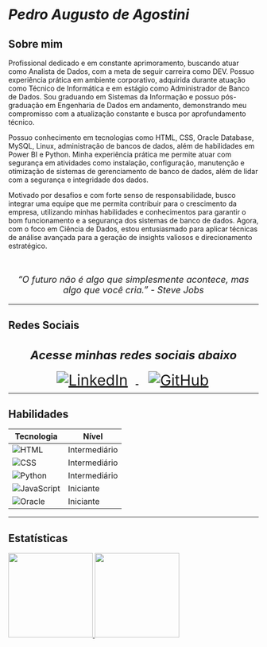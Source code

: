 <h1 style="font-style: italic">Pedro Augusto de Agostini</h1>

<h2>Sobre mim</h2>

<p>Profissional dedicado e em constante aprimoramento, buscando atuar como Analista de Dados, com a meta de seguir carreira como DEV. Possuo experiência prática em ambiente corporativo, adquirida durante atuação como Técnico de Informática e em estágio como Administrador de Banco de Dados. Sou graduando em Sistemas da Informação e possuo pós-graduação em Engenharia de Dados em andamento, demonstrando meu compromisso com a atualização constante e busca por aprofundamento técnico.</p>

<p>Possuo conhecimento em tecnologias como HTML, CSS, Oracle Database, MySQL, Linux, administração de bancos de dados, além de habilidades em Power BI e Python. Minha experiência prática me permite atuar com segurança em atividades como instalação, configuração, manutenção e otimização de sistemas de gerenciamento de banco de dados, além de lidar com a segurança e integridade dos dados.</p>

<p>Motivado por desafios e com forte senso de responsabilidade, busco integrar uma equipe que me permita contribuir para o crescimento da empresa, utilizando minhas habilidades e conhecimentos para garantir o bom funcionamento e a segurança dos sistemas de banco de dados. Agora, com o foco em Ciência de Dados, estou entusiasmado para aplicar técnicas de análise avançada para a geração de insights valiosos e direcionamento estratégico.</p>

<br>

<p style="font-size: 18px; font-style: italic; text-align: center">“O futuro não é algo que simplesmente acontece, mas algo que você cria.” - Steve Jobs</p>

---

<h2>Redes Sociais</h2>

<div style="text-align: center; font-size: 20px">
    <h3 style="font-style: italic;">Acesse minhas redes sociais abaixo</h3>
    <a href="https://www.linkedin.com/in/pedrodeagostini/" target="_blank">
        <img src="https://img.shields.io/badge/LinkedIn-blue?style=for-the-badge&logo=linkedin" alt="LinkedIn" style="transform: scale(1.5); margin:0 40px;">
    </a>
    <a href="https://github.com/PedroAgostini" target="_blank">
        <img src="https://img.shields.io/badge/GitHub-black?style=for-the-badge&logo=github" alt="GitHub" style="transform: scale(1.5); margin:0 40px;">
    </a>
</div>

---

<h2>Habilidades</h2>

<div style="align: center">
    <table>
        <thead>
            <tr>
                <th>Tecnologia</th>
                <th>Nível</th>
            </tr>
        </thead>
        <tbody>
            <tr>
                <td><img src="https://img.shields.io/badge/HTML-000?style=for-the-badge&logo=html5" alt="HTML"></td>
                <td>Intermediário</td>
            </tr>
            <tr>
                <td><img src="https://img.shields.io/badge/CSS-000?style=for-the-badge&logo=css3" alt="CSS"></td>
                <td>Intermediário</td>
            </tr>
            <tr>
                <td><img src="https://img.shields.io/badge/Python_Datascience-000?style=for-the-badge&logo=python" alt="Python"></td>
                <td>Intermediário</td>
            </tr>
            <tr>
                <td><img src="https://img.shields.io/badge/JavaScript-000?style=for-the-badge&logo=javascript" alt="JavaScript"></td>
                <td>Iniciante</td>
            </tr>
            <tr>
                <td><img src="https://img.shields.io/badge/Oracle_db-000?style=for-the-badge&logo=oracle" alt="Oracle"></td>
                <td>Iniciante</td>
            </tr>
        </tbody>
    </table>
</div>


---
<h2>Estatísticas</h2>

<div style="align: center">
  <a href="https://github.com/PedroAgostini">
  <img height="170em" src="https://github-readme-stats.vercel.app/api?username=PedroAgostini&show_icons=true&theme=tokyonight&include_all_commits=true&count_private=true"/>
  <img height="170em" src="https://github-readme-stats.vercel.app/api/top-langs/?username=PedroAgostini&layout=compact&langs_count=7&theme=tokyonight"/>
</div>
